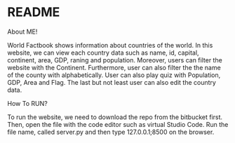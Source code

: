 # README #

About ME!

World Factbook shows information about countries of the world. 
In this website, we can view each country data such as name, id, capital, continent, area, GDP, raning and population.
Moreover, users can filter the website with the Continent. Furthermore, user can also filter the the name of the county with alphabetically. 
User can also play quiz with Population, GDP, Area and Flag. The last but not least user can also edit the country data. 

How To RUN?

To run the website, we need to download the repo from the bitbucket first. Then, open the file with the code editor such as virtual Studio Code.
Run the file name, called server.py and then type 127.0.0.1;8500 on the browser. 